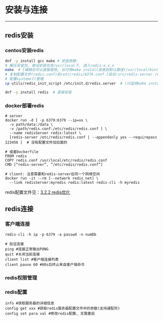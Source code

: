 # 安装与连接
---

## redis安装

###  centos安装redis

```bash
dnf -y install gcc make # 安装依赖:
# 解压安装包, 移动安装包至/usr/local下, 进入redis-x.x.x
make  # [编辑后可以直接使用, 也可用make install安装到默认路径(/usr/local/bin)]
# 复制配置文件(redis.conf)到/etc/redis/6379.conf [启动:src/redis-server /etc/redis/6379.conf]
# 配置systemctl管理
cp utils/redis_init_script /etc/init.d/redis.server  # (只适用make install后)

dnf -y install redis  # 直接安装
```

### docker部署redis

```
# server
docker run -d [ -p 6379:6379 --ip=xx \
  -v path/data:/data \
  -v /path/redis.conf:/etc/redis/redis.conf ] \
  --name redisServer redis:latest \
  [redis-server /etc/redis/redis.conf | --appendonly yes --requirepass 123456 ]  # 没有配置文件加后面的
  
# 或者Dockerfile
FROM redis
COPY redis.conf /usr/local/etc/redis/redis.conf
CMD [“redis-server”, ”/etc/redis/redis.conf”]

# client: 注意需要和redis-server在同一个网络空间
docker run -it --rm [--network redis_net] \
  --link redisServer:myredis redis:latest redis-cli -h myredis 
```

redis配置文件见：[3.2.2 redis优化](../3.2-redis-guan-li/3.2.2-redis-you-hua.html)

## redis连接

### 客户端连接

```
redis-cli -h ip -p 6379 -a passwd -n numDb

# 验证连接
ping #连接正常输出PONG
quit #关闭当前连接
client list #客户端连接列表
client pause 60 #60s后终止来自客户端命令
```

### redis权限管理

### redis配置

```
info #获取服务器的详细信息
config get xxx #获取redis服务器配置文件中的参数(支持通配符)
config set para val #修改redis配置, 无需重启
```
